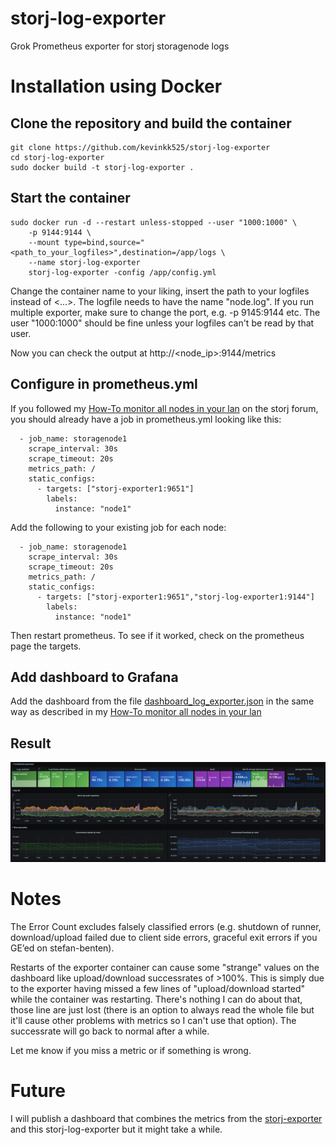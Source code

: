 # storj-log-exporter
Grok Prometheus exporter for storj storagenode logs

# Installation using Docker

## Clone the repository and build the container

```
git clone https://github.com/kevinkk525/storj-log-exporter
cd storj-log-exporter
sudo docker build -t storj-log-exporter .
```

## Start the container

```
sudo docker run -d --restart unless-stopped --user "1000:1000" \
    -p 9144:9144 \
    --mount type=bind,source="<path_to_your_logfiles>",destination=/app/logs \
    --name storj-log-exporter
    storj-log-exporter -config /app/config.yml
```

Change the container name to your liking, insert the path to your logfiles instead of <...>. The logfile needs to have the name "node.log".
If you run multiple exporter, make sure to change the port, e.g. -p 9145:9144 etc.
The user "1000:1000" should be fine unless your logfiles can't be read by that user.

Now you can check the output at http://<node_ip>:9144/metrics

## Configure in prometheus.yml

If you followed my [How-To monitor all nodes in your lan](https://forum.storj.io/t/how-to-monitor-all-nodes-in-your-lan-using-prometheus-grafana-linux-using-docker) on the storj forum, you should already have a job in prometheus.yml looking like this:
```
  - job_name: storagenode1
    scrape_interval: 30s
    scrape_timeout: 20s
    metrics_path: /
    static_configs:
      - targets: ["storj-exporter1:9651"]
        labels:
          instance: "node1"
```
Add the following to your existing job for each node:
```
  - job_name: storagenode1
    scrape_interval: 30s
    scrape_timeout: 20s
    metrics_path: /
    static_configs:
      - targets: ["storj-exporter1:9651","storj-log-exporter1:9144"]
        labels:
          instance: "node1"
```

Then restart prometheus. To see if it worked, check on the prometheus page the targets.

## Add dashboard to Grafana

Add the dashboard from the file [dashboard_log_exporter.json](./dashboard_log_exporter.json) in the same way as described in my [How-To monitor all nodes in your lan](https://forum.storj.io/t/how-to-monitor-all-nodes-in-your-lan-using-prometheus-grafana-linux-using-docker)

## Result

![Image](./dashboard.PNG)

# Notes

The Error Count excludes falsely classified errors (e.g. shutdown of runner, download/upload failed due to client side errors, graceful exit errors if you GE’ed on stefan-benten).

Restarts of the exporter container can cause some "strange" values on the dashboard like upload/download successrates of >100%. This is simply due to the exporter having missed a few lines of "upload/download started" while the container was restarting. There's nothing I can do about that, those line are just lost (there is an option to always read the whole file but it'll cause other problems with metrics so I can't use that option). The successrate will go back to normal after a while.

Let me know if you miss a metric or if something is wrong.

# Future

I will publish a dashboard that combines the metrics from the [storj-exporter](https://github.com/anclrii/Storj-Exporter) and this storj-log-exporter but it might take a while.
